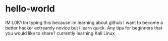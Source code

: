 # hello-world
IM L0K1
Im typing this because im learning about github
I want to become a better hacker extreamly novice but i learn quick.
Any tips for beginners that you would like to share? 
currently learning Kali Linux
